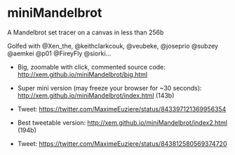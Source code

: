 miniMandelbrot
==

A Mandelbrot set tracer on a canvas in less than 256b

Golfed with @Xen_the, @keithclarkcouk, @veubeke, @joseprio @subzey @aemkei @p01 @FireyFly @siorki...

- Big, zoomable with click, commented source code: http://xem.github.io/miniMandelbrot/big.html

- Super mini version (may freeze your browser for ~30 seconds): http://xem.github.io/miniMandelbrot/index.html (143b)

- Tweet: https://twitter.com/MaximeEuziere/status/843397121369956354

- Best tweetable version: http://xem.github.io/miniMandelbrot/index2.html (194b)

- Tweet: https://twitter.com/MaximeEuziere/status/843812580569374720
